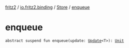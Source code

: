 [fritz2](../../index.md) / [io.fritz2.binding](../index.md) / [Store](index.md) / [enqueue](./enqueue.md)

# enqueue

`abstract suspend fun enqueue(update: `[`Update`](../-update.md)`<T>): `[`Unit`](https://kotlinlang.org/api/latest/jvm/stdlib/kotlin/-unit/index.html)